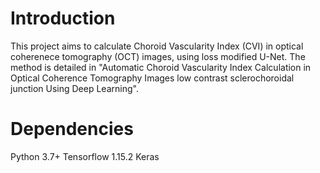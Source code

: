# Introduction
This project aims to calculate Choroid Vascularity Index (CVI) in optical coherenece tomography (OCT) images, using loss modified U-Net. 
The method is detailed in "Automatic Choroid Vascularity Index Calculation in Optical Coherence Tomography Images low contrast sclerochoroidal junction Using Deep Learning".

# Dependencies
Python 3.7+
Tensorflow 1.15.2
Keras
